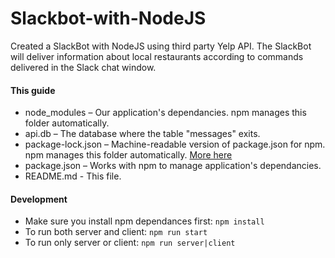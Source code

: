 # Slackbot-with-NodeJS
Created a SlackBot with NodeJS using third party Yelp API. The SlackBot will deliver information about local restaurants according to commands delivered in the Slack chat window.

#### This guide

* node_modules – Our application's dependancies. npm manages this folder automatically.
* api.db – The database where the table "messages" exits.
* package-lock.json – Machine-readable version of package.json for npm. npm manages this folder automatically. [More here](https://docs.npmjs.com/configuring-npm/package-lock-json.html#:~:text=Description,regardless%20of%20intermediate%20dependency%20updates.)
* package.json – Works with npm to manage application's dependancies.
* README.md - This file.

#### Development
* Make sure you install npm dependances first: `npm install`
* To run both server and client: `npm run start`
* To run only server or client: `npm run server|client`

